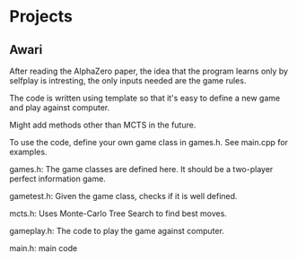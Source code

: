 # Projects

## Awari

After reading the AlphaZero paper, the idea that the program learns only by selfplay is intresting, the only inputs needed are the game rules.

The code is written using template so that it's easy to define a new game
and play against computer.

Might add methods other than MCTS in the future.  

To use the code, define your own game class in games.h.
See main.cpp for examples.

games.h:
The game classes are defined here.
It should be a two-player perfect information game.

gametest.h:
Given the game class, checks if it is well defined.

mcts.h:
Uses Monte-Carlo Tree Search to find best moves.

gameplay.h:
The code to play the game against computer.

main.h:
main code